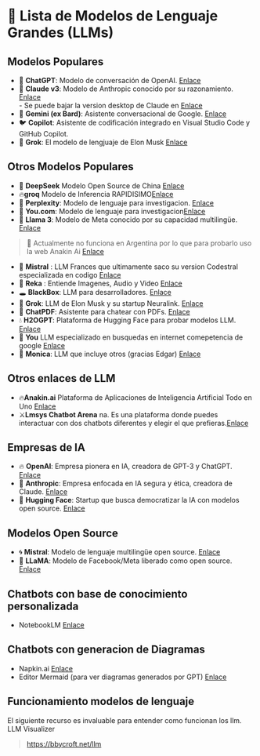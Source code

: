 # 🤖 Lista de Modelos de Lenguaje Grandes (LLMs)

## Modelos Populares
- 🧠 **ChatGPT**: Modelo de conversación de OpenAI. [Enlace](https://chat.openai.com)
- 🦾 **Claude v3**: Modelo de Anthropic conocido por su razonamiento. [Enlace](https://www.anthropic.com)  
            - Se puede bajar la version desktop de Claude en [Enlace](https://claude.ai/download)  
- 🔭 **Gemini (ex Bard)**: Asistente conversacional de Google. [Enlace](https://bard.google.com)
- 🐦 **Copilot**: Asistente de codificación integrado en Visual Studio Code y GitHub Copilot.
- 🧠 **Grok**: El modelo de lengjuaje de Elon Musk [Enlace](https://grok.com/)

## Otros Modelos Populares

- 🧩 **DeepSeek** Modelo Open Source de China [Enlace](https://chat.deepseek.com/)
- 🔥**groq** Modelo de Inferencia RAPIDISIMO[Enlace](https://groq.com/)
- 🧩 **Perplexity**: Modelo de lenguaje para investigacion. [Enlace](https://www.anthropic.com/product)
- 🧩 **You.com**: Modelo de lenguaje para investigacion[Enlace](https://you.com/)
- 🦙 **Llama 3**: Modelo de Meta conocido por su capacidad multilingüe. [Enlace](https://llama.meta.com/llama3/)
> 🦙 Actualmente no funciona en Argentina por lo que para probarlo uso la web Anakin Ai [Enlace](https://app.anakin.ai/)
- 🥐 **Mistral** : LLM Frances que ultimamente saco su version Codestral especializada en codigo [Enlace](https://chat.mistral.ai/)
- 🧠  **Reka** : Entiende Imagenes, Audio y Video [Enlace](chat.reka.ai)
- 🕳️ **BlackBox**: LLM para desarrolladores. [Enlace](https://github.com/blackbox-ai/blackbox)
- 🧠 **Grok**: LLM de Elon Musk y su startup Neuralink. [Enlace](https://www.neuralink.com/)
- 📄 **ChatPDF**: Asistente para chatear con PDFs. [Enlace](https://www.chatpdf.com/)
- 💧 **H2OGPT**: Plataforma de Hugging Face para probar modelos LLM. [Enlace](https://huggingface.co/spaces/ANThingNULL/h2ogpt)
- 🧠 **You** LLM especializado en busquedas en internet comepetencia de google [Enlace](https://you.com/)
- 📄 **Monica**: LLM que incluye otros (gracias Edgar) [Enlace](https://monica.im/home)

## Otros enlaces de LLM

- 🔥**Anakin.ai** Plataforma de Aplicaciones de Inteligencia Artificial Todo en Uno [Enlace](https://anakin.ai/)
- ⚔️**Lmsys Chatbot Arena** na. Es una plataforma donde puedes interactuar con dos chatbots diferentes y elegir el que prefieras.[Enlace](https://chat.lmsys.org/)

## Empresas de IA
- 🔥 **OpenAI**: Empresa pionera en IA, creadora de GPT-3 y ChatGPT. [Enlace](https://openai.com)
- 👤 **Anthropic**: Empresa enfocada en IA segura y ética, creadora de Claude. [Enlace](https://www.anthropic.com)
- 🤗 **Hugging Face**: Startup que busca democratizar la IA con modelos open source. [Enlace](https://huggingface.co)

## Modelos Open Source
- 🌀 **Mistral**: Modelo de lenguaje multilingüe open source. [Enlace](https://github.com/microsoft/mistral)
- 🦙 **LLaMA**: Modelo de Facebook/Meta liberado como open source. [Enlace](https://ai.facebook.com/blog/introducing-llama-open-and-closed-source-modelos/)

## Chatbots con base de conocimiento personalizada

- NotebookLM [Enlace](https://notebooklm.google.com/)

## Chatbots con generacion de Diagramas

- Napkin.ai [Enlace](https://www.napkin.ai/)
- Editor Mermaid (para ver diagramas generados por GPT) [Enlace](https://mermaid.live/)
  
## Funcionamiento modelos de lenguaje

El siguiente recurso es invaluable para entender como funcionan los llm.    
LLM Visualizer
>https://bbycroft.net/llm